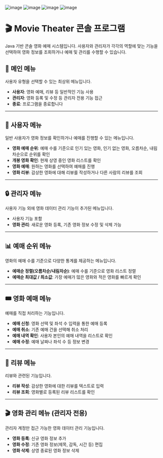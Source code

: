 ![image](https://github.com/user-attachments/assets/1061cc38-6371-4372-bd92-7abfd52a4f8a)
![image](https://github.com/user-attachments/assets/35e733af-07ca-47f0-af94-8ea56097c791)
![image](https://github.com/user-attachments/assets/cea17193-e489-44f8-b2a7-716c18c24477)
![image](https://github.com/user-attachments/assets/c8642a26-87fe-4228-9543-5d838cba78e9)




# 🎬 Movie Theater 콘솔 프로그램
Java 기반 콘솔 영화 예매 시스템입니다. 사용자와 관리자가 각각의 역할에 맞는 기능을 선택하여 영화 정보를 조회하거나 예매 및 관리를 수행할 수 있습니다.

## 📌 메인 메뉴
사용자 유형을 선택할 수 있는 최상위 메뉴입니다.
- **사용자**: 영화 예매, 리뷰 등 일반적인 기능 사용
- **관리자**: 영화 등록 및 수정 등 관리자 전용 기능 접근
- **종료**: 프로그램을 종료합니다

---

## 👤 사용자 메뉴
일반 사용자가 영화 정보를 확인하거나 예매를 진행할 수 있는 메뉴입니다.
- **영화 예매 순위**: 예매 수를 기준으로 인기 있는 영화, 인기 없는 영화, 오름차순, 내림차순으로 순위를 확인
- **개봉 영화 확인**: 현재 상영 중인 영화 리스트를 확인
- **영화 예매**: 원하는 영화를 선택하여 예매를 진행
- **영화 리뷰**: 감상한 영화에 대해 리뷰를 작성하거나 다른 사람의 리뷰를 조회

---

## 🔒 관리자 메뉴
사용자 기능 외에 영화 데이터 관리 기능이 추가된 메뉴입니다.
- 사용자 기능 포함
- **영화 관리**: 새로운 영화 등록, 기존 영화 정보 수정 및 삭제 가능

---

## 📊 예매 순위 메뉴
영화의 예매 수를 기준으로 다양한 통계를 제공하는 메뉴입니다.
- **예매순 정렬(오름차순/내림차순)**: 예매 수를 기준으로 영화 리스트 정렬
- **예매순 최대값 / 최소값**: 가장 예매가 많은 영화와 적은 영화를 빠르게 확인

---

## 🎟️ 영화 예매 메뉴
예매를 직접 처리하는 기능입니다.
- **예매 신청**: 영화 선택 및 좌석 수 입력을 통한 예매 등록
- **예매 취소**: 기존 예매 건을 선택해 취소 처리
- **예매 내역 확인**: 사용자 본인의 예매 내역을 리스트로 확인
- **예매 수정**: 예매 날짜나 좌석 수 등 정보 변경

---

## 📝 리뷰 메뉴
리뷰와 관련된 기능입니다.
- **리뷰 작성**: 감상한 영화에 대한 리뷰를 텍스트로 입력
- **리뷰 조회**: 영화별로 등록된 리뷰 리스트를 확인

---

## 🎬 영화 관리 메뉴 (관리자 전용)
관리자 계정만 접근 가능한 영화 데이터 관리 기능입니다.
- **영화 등록**: 신규 영화 정보 추가
- **영화 수정**: 기존 영화 정보(제목, 감독, 시간 등) 편집
- **영화 삭제**: 상영 종료된 영화 정보 삭제
